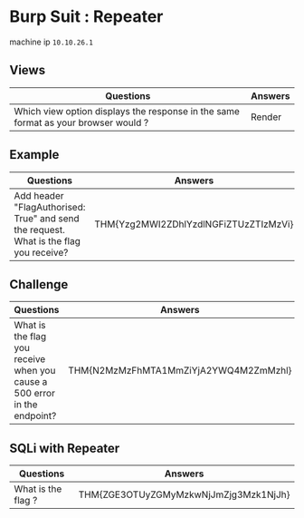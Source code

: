 # Burp Suit : Repeater

machine ip `10.10.26.1`


## Views 

| Questions | Answers |
|-----------|---------|
| Which view option displays the response in the same format as your browser would ? | Render |


## Example

| Questions | Answers |
|-----------|---------|
| Add header "FlagAuthorised: True" and send the request. What is the flag you receive? | THM{Yzg2MWI2ZDhlYzdlNGFiZTUzZTIzMzVi} |


## Challenge

| Questions | Answers |
|-----------|---------|
| What is the flag you receive when you cause a 500 error in the endpoint? | THM{N2MzMzFhMTA1MmZiYjA2YWQ4M2ZmMzhl} |


## SQLi with Repeater

| Questions | Answers |
|-----------|---------|
| What is the flag ? | THM{ZGE3OTUyZGMyMzkwNjJmZjg3Mzk1NjJh} |


